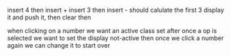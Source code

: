 insert 4 then insert + insert 3 then insert - should calulate the first 3 display it and push it, then clear then


when clicking on a number we want an active class set after
once a op is selected we want to set the display not-active
then once we click a number again we can change it to start over